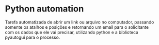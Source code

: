 # Python automation
 Tarefa automatizada de abrir um link ou arquivo no computador, passando somente os atalhos e posições e retornando um email para o solicitante com os dados que ele vai precisar, utilizando python e a biblioteca pyautogui para o processo.
